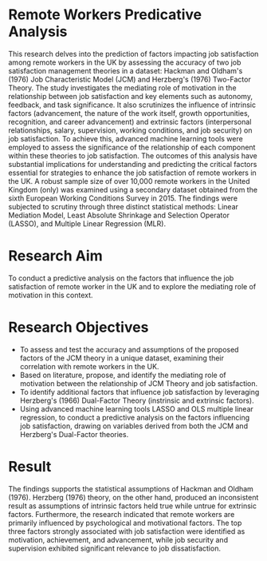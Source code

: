 # Remote Workers Predicative Analysis
This research delves into the prediction of factors impacting job satisfaction among remote workers in the UK by assessing the accuracy of two job satisfaction management theories in a dataset: 
Hackman and Oldham's (1976) Job Characteristic Model (JCM) and Herzberg's (1976) Two-Factor Theory. The study investigates the mediating role of motivation in the relationship between job satisfaction 
and key elements such as autonomy, feedback, and task significance. It also scrutinizes the influence of intrinsic factors (advancement, the nature of the work itself, growth opportunities, 
recognition, and career advancement) and extrinsic factors (interpersonal relationships, salary, supervision, working conditions, and job security) on job satisfaction. To achieve this, advanced 
machine learning tools were employed to assess the significance of the relationship of each component within these theories to job satisfaction. The outcomes of this analysis have substantial implications for 
understanding and predicting the critical factors essential for strategies to enhance the job satisfaction of remote workers in the UK. A robust sample size of over 10,000 remote workers in the United Kingdom (only) was examined 
using a secondary dataset obtained from the sixth European Working Conditions Survey in 2015. The findings were subjected to scrutiny through three distinct statistical methods: Linear Mediation Model, 
Least Absolute Shrinkage and Selection Operator (LASSO), and Multiple Linear Regression (MLR).

# Research Aim
To conduct a predictive analysis on the factors that influence the job satisfaction of remote worker in the UK and to explore the mediating role of motivation in this context.

# Research Objectives
- To assess and test the accuracy and assumptions of the proposed factors of the JCM theory in a unique dataset, examining their correlation with remote workers in the UK.
- Based on literature, propose, and identify the mediating role of motivation between the relationship of JCM Theory and job satisfaction.
- To identify additional factors that influence job satisfaction by leveraging Herzberg's (1966) Dual-Factor Theory (instrinsic and extrinsic factors).
- Using advanced machine learning tools LASSO and OLS multiple linear regression, to conduct a predictive analysis on the factors influencing job satisfaction, drawing on variables derived from both the JCM and Herzberg's Dual-Factor theories.

# Result
The findings supports the statistical assumptions of Hackman and Oldham (1976). Herzberg (1976) theory, on the other hand, produced an inconsistent result as assumptions of 
intrinsic factors held true while untrue for extrinsic factors. Furthermore, the research indicated that remote workers are primarily influenced by psychological and motivational factors. 
The top three factors strongly associated with job satisfaction were identified as motivation, achievement, and advancement, while job security and supervision exhibited significant relevance to job dissatisfaction.
